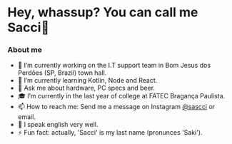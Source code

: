 # Hey, whassup? You can call me Sacci👋

### About me


- 🔭 I’m currently working on the I.T support team in Bom Jesus dos Perdões (SP, Brazil) town hall.
- 🌱 I’m currently learning Kotlin, Node and React.
- 💬 Ask me about hardware, PC specs and beer.
- 🎓 I’m currently in the last year of college at FATEC Bragança Paulista.
- 📫 How to reach me: Send me a message on Instagram [@sascci](https://www.instagram.com/sascci/) or email.
- :rocket: I speak english very well.
- ⚡ Fun fact: actually, 'Sacci' is my last name (pronunces 'Saki').



